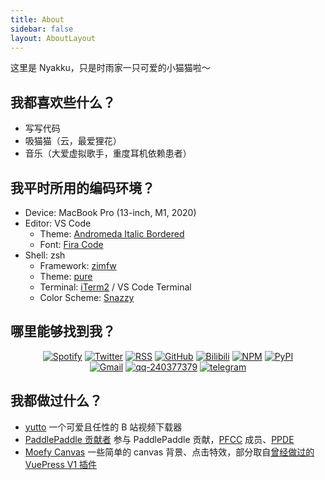 ```yaml
---
title: About
sidebar: false
layout: AboutLayout
---
```


这里是 Nyakku，只是时雨家一只可爱的小猫猫啦～

## 我都喜欢些什么？

-  写写代码
-  吸猫猫（云，最爱狸花）
-  音乐（大爱虚拟歌手，重度耳机依赖患者）

## 我平时所用的编码环境？

-  Device: MacBook Pro (13-inch, M1, 2020)
-  Editor: VS Code
   -  Theme: [Andromeda Italic Bordered](https://github.com/EliverLara/Andromeda)
   -  Font: [Fira Code](https://github.com/tonsky/FiraCode)
-  Shell: zsh
   -  Framework: [zimfw](https://github.com/zimfw/zimfw)
   -  Theme: [pure](https://github.com/sindresorhus/pure)
   -  Terminal: [iTerm2](https://github.com/gnachman/iTerm2) / VS Code Terminal
   -  Color Scheme: [Snazzy](https://github.com/mbadolato/iTerm2-Color-Schemes#snazzy)

## 哪里能够找到我？

<p align="center">
  <a href="https://open.spotify.com/user/pj3ib1pljoqewn4ti8se8yl1q" target="_blank"><img src="https://img.shields.io/badge/Spotify-1ed760.svg?&style=flat-square&logo=spotify&logoColor=white" alt="Spotify"></a>
  <a href="https://twitter.com/SigureMo" target="_blank"><img src="https://img.shields.io/badge/Twitter-1ca0f1.svg?&style=flat-square&logo=twitter&logoColor=white" alt="Twitter"></a>
  <a href="https://nyakku.moe/feed.atom" target="_blank"><img src="https://img.shields.io/badge/RSS-e8a505.svg?&style=flat-square&logo=rss&logoColor=white" alt="RSS"></a>
  <a href="https://github.com/SigureMo" target="_blank"><img src="https://img.shields.io/badge/GitHub-000000.svg?&style=flat-square&logo=github&logoColor=white" alt="GitHub"></a>
  <a href="https://space.bilibili.com/100969474" target="_blank"><img src="https://img.shields.io/badge/bilibili-1eabc9.svg?&style=flat-square&logo=bilibili&logoColor=white" alt="Bilibili"></a>
  <a href="https://www.npmjs.com/~sigure_mo" target="_blank"><img src="https://img.shields.io/badge/NPM-ea3b18.svg?&style=flat-square&logo=npm&logoColor=white" alt="NPM"></a>
  <a href="https://pypi.org/user/SigureMo/" target="_blank"><img src="https://img.shields.io/badge/PyPI-3775a9.svg?&style=flat-square&logo=pypi&logoColor=white" alt="PyPI"></a>
  <br/>
  <a href="mailto:sigure.qaq@gmail.com" target="_blank"><img src="https://img.shields.io/badge/Gmail-c14438.svg?&style=flat-square&logo=gmail&logoColor=white" alt="Gmail"></a>
  <a href="https://qr.api.cli.im/newqr/create?data=https%253A%252F%252Fqm.qq.com%252Fcgi-bin%252Fqm%252Fqr%253Fk%253Dk082nGbk__p9g4mFeHzSDkzvTSDU5623%2526noverify%253D0&level=H&transparent=false&bgcolor=%23FFFFFF&forecolor=%23000000&blockpixel=12&marginblock=1&logourl=&size=500&logoshape=no&embed_text_fontfamily=simhei.ttc&eye_use_fore=1&qrcode_eyes=normal&outcolor=%23000000&incolor=%23000000&body_type=0&qr_rotate=0&text=&fontfamily=simhei.ttc&logo_pos=0&kid=bizcliim&time=1653754362&key=a455416b0e3c1fa93687044d067895d5" target="_blank"><img src="https://img.shields.io/badge/QQ-444444.svg?&style=flat-square&logo=tencent%20qq&logoColor=white" alt="qq-240377379"></a>
  <a href="https://t.me/SigureMo" target="_blank"><img src="https://img.shields.io/badge/Telegram-262968.svg?&style=flat-square&logo=telegram&logoColor=white" alt="telegram"></a>
</p>

## 我都做过什么？

-  [yutto](https://github.com/yutto-dev/yutto) 一个可爱且任性的 B 站视频下载器
-  [PaddlePaddle 贡献者](https://github.com/cattidea/Paddle) 参与 PaddlePaddle 贡献，[PFCC](https://github.com/PaddlePaddle/community/blob/master/pfcc/README.md) 成员、[PPDE](https://www.paddlepaddle.org.cn/ppde)
-  [Moefy Canvas](https://moefy-canvas.nyakku.moe/) 一些简单的 canvas 背景、点击特效，部分取自[曾经做过的 VuePress V1 插件](https://moefyit.github.io/moefy-vuepress/)
